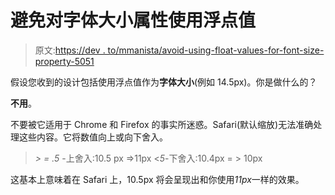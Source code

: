 # 避免对字体大小属性使用浮点值

> 原文:[https://dev . to/mmanista/avoid-using-float-values-for-font-size-property-5051](https://dev.to/mmanista/avoid-using-float-values-for-font-size-property-5051)

假设您收到的设计包括使用浮点值作为**字体大小**(例如 14.5px)。你是做什么的？

**不用**。

不要被它适用于 Chrome 和 Firefox 的事实所迷惑。Safari(默认缩放)无法准确处理这些内容。它将数值向上或向下舍入。

> *> = .5* -上舍入:10.5 px =>11px
> <*5*-下舍入:10.4px = > 10px

这基本上意味着在 Safari 上，10.5px 将会呈现出和你使用*11px*一样的效果。